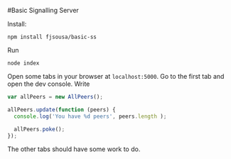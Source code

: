 #Basic Signalling Server

Install:

`npm install fjsousa/basic-ss`

Run

`node index`

Open some tabs in your browser at 
`localhost:5000`. Go to the first tab and open the dev console. Write

```javascript
var allPeers = new AllPeers();

allPeers.update(function (peers) {
  console.log('You have %d peers', peers.length );

  allPeers.poke();
});

```


The other tabs should have some work to do.